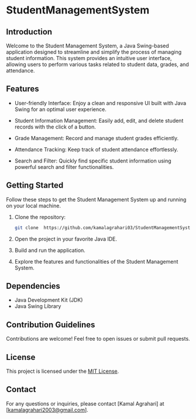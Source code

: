 # StudentManagementSystem

## Introduction

Welcome to the Student Management System, a Java Swing-based application designed to streamline and simplify the process of managing student information. This system provides an intuitive user interface, allowing users to perform various tasks related to student data, grades, and attendance.

## Features

- User-friendly Interface: Enjoy a clean and responsive UI built with Java Swing for an optimal user experience.

- Student Information Management: Easily add, edit, and delete student records with the click of a button.

- Grade Management: Record and manage student grades efficiently.

- Attendance Tracking: Keep track of student attendance effortlessly.

- Search and Filter: Quickly find specific student information using powerful search and filter functionalities.



## Getting Started

Follow these steps to get the Student Management System up and running on your local machine.

1. Clone the repository:
   ```bash
   git clone  https://github.com/kamalagrahari03/StudentManagementSystem.git
   ```

2. Open the project in your favorite Java IDE.

3. Build and run the application.

4. Explore the features and functionalities of the Student Management System.

## Dependencies

- Java Development Kit (JDK)
- Java Swing Library

## Contribution Guidelines

Contributions are welcome! Feel free to open issues or submit pull requests. 

## License

This project is licensed under the [MIT License](LICENSE.md).


## Contact

For any questions or inquiries, please contact [Kamal Agrahari] at [kamalagrahari2003@gmail.com].

```

